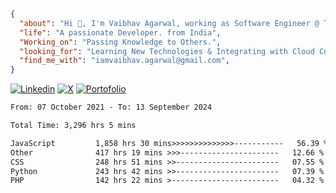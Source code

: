 ```json

{
  "about": "Hi 👋, I'm Vaibhav Agarwal, working as Software Engineer @ TalentXO ",
  "life": "A passionate Developer. from India",
  "Working_on": "Passing Knowledge to Others.",
  "looking_for": "Learning New Technologies & Integrating with Cloud Computing",
  "find_me_with": "iamvaibhav.agarwal@gmail.com",
}
``` 

[![Linkedin](https://img.shields.io/badge/Vaibhav-005E93?style=for-the-badge&logo=linkedin&logoColor=white)](https://www.linkedin.com/in/vaibhava17)
[![X](https://img.shields.io/badge/heyvybav-000000?style=for-the-badge&logo=x&logoColor=white)](http://twitter.com/heyvybav)
[![Portofolio](https://img.shields.io/badge/Portofolio-333333?style=for-the-badge&logo=github&logoColor=white)](https://vaibhava17.github.io)

<!-- 
# 💻 Tech Stack

I'm well-versed in a variety of technologies, including:

- **Languages:** Javascript, HTML5, CSS3, SASS, Node.js, TypeScript
- **Frameworks:** Next.js, Express, Reactjs,
- **Databases:** MySQL, MongoDB
- **Tools:** Git, VS Code, Postman
- **Cloud:** AWS, Heroku, Digital Ocean

<!-- ![React](https://img.shields.io/badge/react-%2320232a.svg?style=flat&logo=react&logoColor=%2361DAFB) 
![Bootstrap](https://img.shields.io/badge/bootstrap-%23563D7C.svg?style=flat&logo=bootstrap&logoColor=white) 
![Express.js](https://img.shields.io/badge/express.js-%23404d59.svg?style=flat&logo=express&logoColor=%2361DAFB) 
![TypeScript](https://img.shields.io/badge/typescript-%23007ACC.svg?style=flat&logo=typescript&logoColor=white) 
![NodeJS](https://img.shields.io/badge/node.js-6DA55F?style=flat&logo=node.js&logoColor=white) 
![Redux](https://img.shields.io/badge/redux-%23593d88.svg?style=flat&logo=redux&logoColor=white)
![SASS](https://img.shields.io/badge/SASS-hotpink.svg?style=flat&logo=SASS&logoColor=white) 
![Socket.io](https://img.shields.io/badge/Socket.io-black?style=flat&logo=socket.io&badgeColor=010101) 
![Styled Components](https://img.shields.io/badge/styled--components-DB7093?style=flat&logo=styled-components&logoColor=white) 
![MySQL](https://img.shields.io/badge/mysql-%2300f.svg?style=flat&logo=mysql&logoColor=white) 
![MongoDB](https://img.shields.io/badge/MongoDB-%234ea94b.svg?style=flat&logo=mongodb&logoColor=white)
![Adobe XD](https://img.shields.io/badge/Adobe%20XD-470137?style=flat&logo=Adobe%20XD&logoColor=#FF61F6) 
![Figma](https://img.shields.io/badge/figma-%23F24E1E.svg?style=flat&logo=figma&logoColor=white) 
![Postman](https://img.shields.io/badge/Postman-FF6C37?style=flat&logo=postman&logoColor=white) 
![Trello](https://img.shields.io/badge/Trello-%23026AA7.svg?style=flat&logo=Trello&logoColor=white) -->

<!-- ## 📊 GitHub Stats
![](https://github-readme-stats.vercel.app/api?username=vaibhava17&theme=react&hide_border=false&include_all_commits=true&count_private=true)<br/>
![](https://github-readme-streak-stats.herokuapp.com/?user=vaibhava17&theme=react&hide_border=false)<br/>
![](https://github-readme-stats.vercel.app/api/top-langs/?username=vaibhava17&theme=react&hide_border=false&include_all_commits=true&count_private=true&layout=compact)

## 🦖 Holopin Board
[![@vaibhava17's Holopin board](https://holopin.me/vaibhava17)](https://holopin.io/@vaibhava17)

## 📚 Wakatime Stats

<!--![Vaibhav's Github Stats](https://github-readme-stats.vercel.app/api?username=vaibhava17&show_icons=true) -->

<!--START_SECTION:waka-->

```txt
From: 07 October 2021 - To: 13 September 2024

Total Time: 3,296 hrs 5 mins

JavaScript         1,858 hrs 30 mins>>>>>>>>>>>>>>-----------   56.39 %
Other              417 hrs 19 mins >>>----------------------   12.66 %
CSS                248 hrs 51 mins >>-----------------------   07.55 %
Python             243 hrs 42 mins >>-----------------------   07.39 %
PHP                142 hrs 22 mins >------------------------   04.32 %
```

<!--END_SECTION:waka-->

<!-- 
---
[![](https://visitcount.itsvg.in/api?id=vaibhava17&icon=9&color=0)](https://visitcount.itsvg.in)

-->
